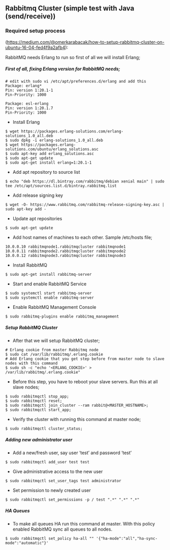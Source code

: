 ## Rabbitmq Cluster (simple test with Java (send/receive))

### Required setup process 
(https://medium.com/@omerkarabacak/how-to-setup-rabbitmq-cluster-on-ubuntu-16-04-fed4f9a2afb4):

RabbitMQ needs Erlang to run so first of all we will install Erlang;

##### First of all, fixing Erlang version for RabbitMQ needs;

```
# edit with sudo vi /etc/apt/preferences.d/erlang and add this
Package: erlang*
Pin: version 1:20.1-1
Pin-Priority: 1000

Package: esl-erlang
Pin: version 1:20.1.7
Pin-Priority: 1000
```

* Install Erlang

```
$ wget https://packages.erlang-solutions.com/erlang-solutions_1.0_all.deb
$ sudo dpkg -i erlang-solutions_1.0_all.deb
$ wget https://packages.erlang-solutions.com/ubuntu/erlang_solutions.asc
$ sudo apt-key add erlang_solutions.asc
$ sudo apt-get update
$ sudo apt-get install erlang=1:20.1-1
```

* Add apt repository to source list

`$ echo "deb https://dl.bintray.com/rabbitmq/debian xenial main" | sudo tee /etc/apt/sources.list.d/bintray.rabbitmq.list`

* Add release signing key

`$ wget -O- https://www.rabbitmq.com/rabbitmq-release-signing-key.asc | sudo apt-key add -`

* Update apt repositories

`$ sudo apt-get update`

* Add host names of machines to each other. Sample /etc/hosts file;

```
10.0.0.10 rabbitmqnode1.rabbitmqcluster rabbitmqnode1
10.0.0.11 rabbitmqnode2.rabbitmqcluster rabbitmqnode2
10.0.0.12 rabbitmqnode3.rabbitmqcluster rabbitmqnode3
```

* Install RabbitMQ

`$ sudo apt-get install rabbitmq-server`

* Start and enable RabbitMQ Service

```
$ sudo systemctl start rabbitmq-server
$ sudo systemctl enable rabbitmq-server
```

* Enable RabbitMQ Management Console

`$ sudo rabbitmq-plugins enable rabbitmq_management`

##### Setup RabbitMQ Cluster

* After that we will setup RabbitMQ cluster;

```
# Erlang cookie from master Rabbitmq node
$ sudo cat /var/lib/rabbitmq/.erlang.cookie
# Add Erlang cookie that you get step before from master node to slave nodes with this command
$ sudo sh -c "echo '<ERLANG_COOKIE>' > /var/lib/rabbitmq/.erlang.cookie"
```

* Before this step, you have to reboot your slave servers. Run this at all slave nodes;

```
$ sudo rabbitmqctl stop_app;
$ sudo rabbitmqctl reset;
$ sudo rabbitmqctl join_cluster --ram rabbit@<MASTER_HOSTNAME>;
$ sudo rabbitmqctl start_app;
```

* Verify the cluster with running this command at master node;

`$ sudo rabbitmqctl cluster_status;`

##### Adding new administrator user

* Add a new/fresh user, say user ‘test’ and password ‘test’

`$ sudo rabbitmqctl add_user test test`

* Give administrative access to the new user

`$ sudo rabbitmqctl set_user_tags test administrator`

* Set permission to newly created user

`$ sudo rabbitmqctl set_permissions -p / test ".*" ".*" ".*"`

##### HA Queues

* To make all queues HA run this command at master. With this policy enabled RabbitMQ sync all queues to all nodes.

`$ sudo rabbitmqctl set_policy ha-all "" '{"ha-mode":"all","ha-sync-mode":"automatic"}'`
